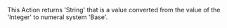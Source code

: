 This Action returns 'String' that is a value converted from the value of the 'Integer' to numeral system 'Base'.
